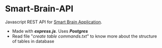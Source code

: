 # Smart-Brain-API
Javascript REST API for [Smart Brain Application](https://github.com/PSaiSurya/smart-brain).
* Made with _**express.js**_. Uses _**Postgres**_
* Read file "_create table commands.txt_" to know more about the structure of tables in database
